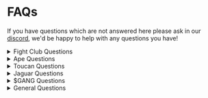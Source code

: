 # FAQs

If you have questions which are not answered here please ask in our [discord](https://discord.com/invite/apegang), we'd be happy to help with any questions you have!

<details>

<summary>Fight Club Questions</summary>

### [How do I play in Fight Club?](how-do-i-play-in-fight-club.md)

</details>

<details>

<summary>Ape Questions</summary>

### [Why are there 8,300 Apes on Opensea and not 10,000?](why-are-there-8-300-apes-on-opensea-and-not-10-000.md)

### [What happened to the unmigrated Apes?](what-happened-to-the-unmigrated-apes.md)

### [Which Ape traits are good for fighting?](which-ape-traits-are-good-for-fighting.md)

### [What does "migrate my Apes" mean?](why-are-there-8-300-apes-on-opensea-and-not-10-000.md)

### [How do I check if an Ape can claim a Jaguar?](how-do-i-check-if-an-ape-can-claim-a-jaguar.md)

</details>

<details>

<summary>Toucan Questions</summary>

### [How do I burn my Toucans?](how-do-i-burn-my-toucans.md)

### Which Toucan traits are good for fighting?

</details>

<details>

<summary>Jaguar Questions</summary>

### [How do I check if an Ape can claim a Jaguar?](how-do-i-check-if-an-ape-can-claim-a-jaguar.md)

### [How many breeds does my Jaguar have remaining?](how-many-breeds-does-my-jaguar-have-remaining.md)

</details>

<details>

<summary>$GANG Questions</summary>

### [Where do I see my $GANG balance and how do I claim it?](where-do-i-see-my-usdgang-balance-and-how-do-i-claim-it.md)

### [How do I add the $GANG token to metamask?](how-do-i-add-the-usdgang-token-to-metamask.md)

</details>

<details>

<summary>General Questions</summary>

### [What does "migrate my Apes" mean?](why-are-there-8-300-apes-on-opensea-and-not-10-000.md)

### [Are the founders doxxed?](are-the-founders-doxxed.md)

### [Is there a roadmap?](is-there-a-roadmap.md)

</details>
